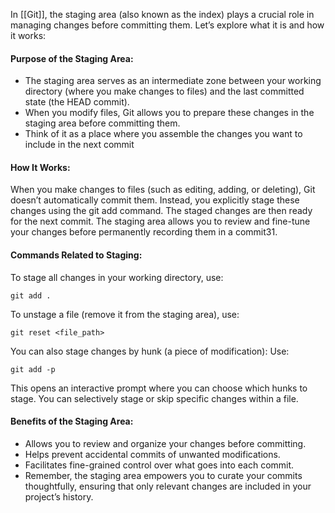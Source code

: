 In [[Git]], the staging area (also known as the index) plays a crucial role in managing changes before committing them. Let’s explore what it is and how it works:
#### Purpose of the Staging Area:
- The staging area serves as an intermediate zone between your working directory (where you make changes to files) and the last committed state (the HEAD commit).
- When you modify files, Git allows you to prepare these changes in the staging area before committing them.
- Think of it as a place where you assemble the changes you want to include in the next commit
#### How It Works:
When you make changes to files (such as editing, adding, or deleting), Git doesn’t automatically commit them.
Instead, you explicitly stage these changes using the git add command.
The staged changes are then ready for the next commit.
The staging area allows you to review and fine-tune your changes before permanently recording them in a commit31.
#### Commands Related to Staging:
To stage all changes in your working directory, use:
```
git add .
```
To unstage a file (remove it from the staging area), use:
```
git reset <file_path>
```
You can also stage changes by hunk (a piece of modification):
Use:
```
git add -p
```

This opens an interactive prompt where you can choose which hunks to stage.
You can selectively stage or skip specific changes within a file.
#### Benefits of the Staging Area:
- Allows you to review and organize your changes before committing.
- Helps prevent accidental commits of unwanted modifications.
- Facilitates fine-grained control over what goes into each commit.
- Remember, the staging area empowers you to curate your commits thoughtfully, ensuring that only relevant changes are included in your project’s history.
